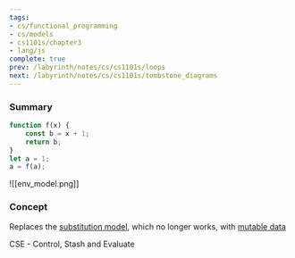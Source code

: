 ```yaml
---
tags:
- cs/functional_programming
- cs/models
- cs1101s/chapter3
- lang/js
complete: true
prev: /labyrinth/notes/cs/cs1101s/loops
next: /labyrinth/notes/cs/cs1101s/tombstone_diagrams
---
```


   

### Summary
```js
function f(x) {
    const b = x + 1;
    return b;
}
let a = 1;
a = f(a);
```
![[env_model.png]]

### Concept
Replaces the [substitution model](/labyrinth/notes/cs/cs1101s/substitution_model), which no longer works, with [mutable data](/labyrinth/notes/cs/cs1101s/mutable_data)

CSE - Control, Stash and Evaluate
